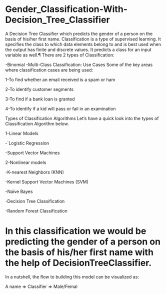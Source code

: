 # Gender_Classification-With-Decision_Tree_Classifier
A Decision Tree Classifier which predicts the gender of a person on the basis of his/her first name.
Classification is a type of supervised learning. It specifies the class to which data elements belong to and is best used when the output has finite and discrete values. It predicts a class for an input variable as well.¶
There are 2 types of Classification:

-Binomial -Multi-Class Classification: Use Cases Some of the key areas where classification cases are being used:

1-To find whether an email received is a spam or ham

2-To identify customer segments

3-To find if a bank loan is granted

4-To identify if a kid will pass or fail in an examination

Types of Classification Algorithms Let’s have a quick look into the types of Classification Algorithm below.

1-Linear Models

-`Logistic Regression

-Support Vector Machines

2-Nonlinear models

-K-nearest Neighbors (KNN)

-Kernel Support Vector Machines (SVM)

-Naïve Bayes

-Decision Tree Classification

-Random Forest Classification

# In this classification we would be predicting the gender of a person on the basis of his/her first name with the help of DecisionTreeClassifier.
In a nutshell, the flow to building this model can be visualized as:

A name => Classifier => Male/Femal
